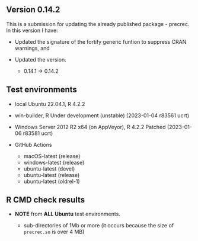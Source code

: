 ## Version 0.14.2

This is a submission for updating the already published package - precrec. In this version I have:

- Updated the signature of the fortify generic funtion to suppress CRAN warnings, and

- Updated the version.

    -   0.14.1 -> 0.14.2

## Test environments

-   local Ubuntu 22.04.1, R 4.2.2

-   win-builder, R Under development (unstable) (2023-01-04 r83561 ucrt)

-   Windows Server 2012 R2 x64 (on AppVeyor), R 4.2.2 Patched (2023-01-06 r83581 ucrt)

-   GitHub Actions

    -   macOS-latest (release)
    -   windows-latest (release)
    -   ubuntu-latest (devel)
    -   ubuntu-latest (release)
    -   ubuntu-latest (oldrel-1)

## R CMD check results

-   **NOTE** from **ALL Ubuntu** test environments.

    -   sub-directories of 1Mb or more (it occurs because the size of `precrec.so` is over 4 MB)
